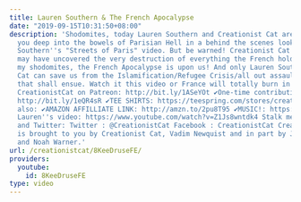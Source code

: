 ```yaml
---
title: Lauren Southern & The French Apocalypse
date: "2019-09-15T10:31:50+08:00"
description: 'Shodomites, today Lauren Southern and Creationist Cat are going to take
  you deep into the bowels of Parisian Hell in a behind the scenes look at Lauren
  Southern''s "Streets of Paris" video. But be warned! Creationist Cat and Lauren
  may have uncovered the very destruction of everything the French hold dear. Yes
  my shodomites, the French Apocalypse is upon us! And only Lauren Southern and Creationist
  Cat can save us from the Islamification/Refugee Crisis/all out assault on baguettes
  that shall ensue. Watch it this video or France will totally burn in Hell! ✔Support
  CreationistCat on Patreon: http://bit.ly/1ASeYOt ✔One-time contribution with PayPal:
  http://bit.ly/1eQR4sR ✔TEE SHIRTS: https://teespring.com/stores/creationist-cat
  also: ✔AMAZON AFFILLIATE LINK: http://amzn.to/2pu8T95 ✔MUSIC!: https://creationistcat.bandcamp.com/
  Lauren''s video: https://www.youtube.com/watch?v=Z1Js8wntdk4 Stalk me on Facebook
  and Twitter: Twitter : @CreationistCat Facebook : CreationistCat Creationist Cat
  is brought to you by Creationist Cat, Vadim Newquist and in part by Jesus Christ
  and Noah Warner.'
url: /creationistcat/8KeeDruseFE/
providers:
  youtube:
    id: 8KeeDruseFE
type: video
---
```

